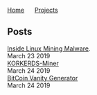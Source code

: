 <a href="https://michael-meade.github.io/" style='margin-right:20px'>Home</a>
<a href="https://michael-meade.github.io/Projects" style='margin-right:20px'>Projects</a>
## Posts

[Inside Linux Mining Malware](./LinuxMalware.md).<br>
March 23 2019<br>
[KORKERDS-Miner](./KORKERDS-Miner.md)<br>
March 24 2019<br>
[BitCoin Vanity Generator](./Projects/BitcoinVanityGenerator.md)<br>
March 24 2019<br>


